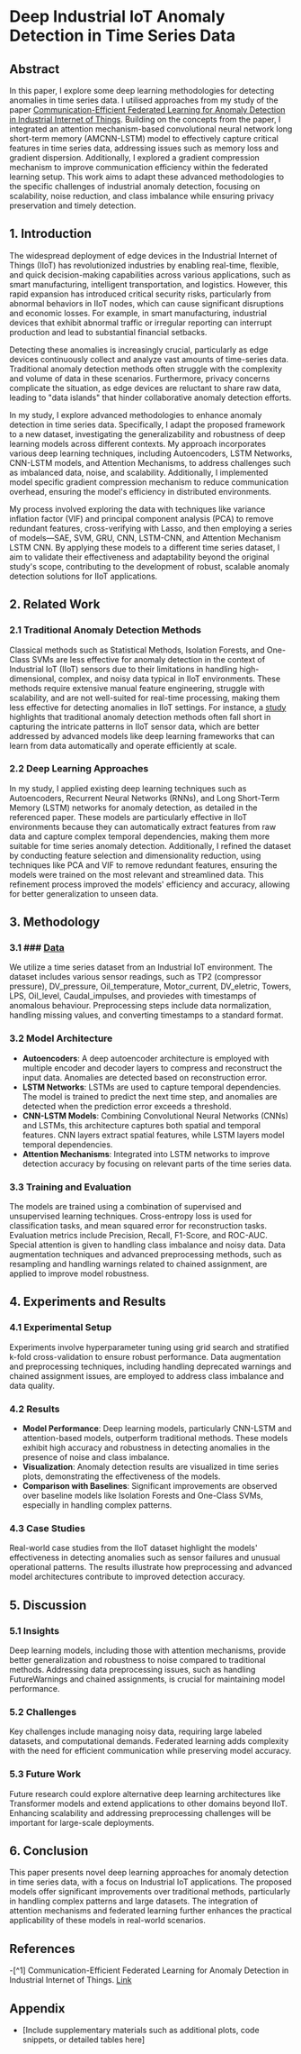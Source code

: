 # Deep Industrial IoT Anomaly Detection in Time Series Data 

## Abstract
In this paper, I explore some deep learning methodologies for detecting anomalies in time series data. I utilised approaches from my study of the paper [Communication-Efficient Federated Learning for Anomaly Detection in Industrial Internet of Things](https://ieeexplore.ieee.org/document/9348249). Building on the concepts from the paper, I integrated an attention mechanism-based convolutional neural network long short-term memory (AMCNN-LSTM) model to effectively capture critical features in time series data, addressing issues such as memory loss and gradient dispersion. Additionally, I explored a gradient compression mechanism to improve communication efficiency within the federated learning setup. This work aims to adapt these advanced methodologies to the specific challenges of industrial anomaly detection, focusing on scalability, noise reduction, and class imbalance while ensuring privacy preservation and timely detection.

## 1. Introduction

The widespread deployment of edge devices in the Industrial Internet of Things (IIoT) has revolutionized industries by enabling real-time, flexible, and quick decision-making capabilities across various applications, such as smart manufacturing, intelligent transportation, and logistics. However, this rapid expansion has introduced critical security risks, particularly from abnormal behaviors in IIoT nodes, which can cause significant disruptions and economic losses. For example, in smart manufacturing, industrial devices that exhibit abnormal traffic or irregular reporting can interrupt production and lead to substantial financial setbacks.

Detecting these anomalies is increasingly crucial, particularly as edge devices continuously collect and analyze vast amounts of time-series data. Traditional anomaly detection methods often struggle with the complexity and volume of data in these scenarios. Furthermore, privacy concerns complicate the situation, as edge devices are reluctant to share raw data, leading to "data islands" that hinder collaborative anomaly detection efforts.


In my study, I explore advanced methodologies to enhance anomaly detection in time series data. Specifically, I adapt the proposed framework to a new dataset, investigating the generalizability and robustness of deep learning models across different contexts. My approach incorporates various deep learning techniques, including Autoencoders, LSTM Networks, CNN-LSTM models, and Attention Mechanisms, to address challenges such as imbalanced data, noise, and scalability. Additionally, I implemented model specific gradient compression mechanism to reduce communication overhead, ensuring the model's efficiency in distributed environments. 

My process involved exploring the data with techniques like variance inflation factor (VIF) and principal component analysis (PCA) to remove redundant features, cross-verifying with Lasso, and then employing a series of models—SAE, SVM, GRU, CNN, LSTM-CNN, and Attention Mechanism LSTM CNN. By applying these models to a different time series dataset, I aim to validate their effectiveness and adaptability beyond the original study's scope, contributing to the development of robust, scalable anomaly detection solutions for IIoT applications.

## 2. Related Work
### 2.1 Traditional Anomaly Detection Methods
Classical methods such as Statistical Methods, Isolation Forests, and One-Class SVMs are less effective for anomaly detection in the context of Industrial IoT (IIoT) sensors due to their limitations in handling high-dimensional, complex, and noisy data typical in IIoT environments. These methods require extensive manual feature engineering, struggle with scalability, and are not well-suited for real-time processing, making them less effective for detecting anomalies in IIoT settings. For instance, a [study](https://link.springer.com/article/10.1007/s40745-021-00362-9) highlights that traditional anomaly detection methods often fall short in capturing the intricate patterns in IIoT sensor data, which are better addressed by advanced models like deep learning frameworks that can learn from data automatically and operate efficiently at scale​.

### 2.2 Deep Learning Approaches
In my study, I applied existing deep learning techniques such as Autoencoders, Recurrent Neural Networks (RNNs), and Long Short-Term Memory (LSTM) networks for anomaly detection, as detailed in the referenced paper. These models are particularly effective in IIoT environments because they can automatically extract features from raw data and capture complex temporal dependencies, making them more suitable for time series anomaly detection. Additionally, I refined the dataset by conducting feature selection and dimensionality reduction, using techniques like PCA and VIF to remove redundant features, ensuring the models were trained on the most relevant and streamlined data. This refinement process improved the models' efficiency and accuracy, allowing for better generalization to unseen data.

## 3. Methodology

### 3.1 ### <a href="https://archive.ics.uci.edu/dataset/791/metropt+3+dataset" target="_blank">Data</a>
We utilize a time series dataset from an Industrial IoT environment. The dataset includes various sensor readings, such as TP2 (compressor pressure), DV_pressure, Oil_temperature, Motor_current, DV_eletric, Towers, LPS, Oil_level, Caudal_impulses, and proviedes with timestamps of anomalous behaviour. Preprocessing steps include data normalization, handling missing values, and converting timestamps to a standard format.

### 3.2 Model Architecture
- **Autoencoders**: A deep autoencoder architecture is employed with multiple encoder and decoder layers to compress and reconstruct the input data. Anomalies are detected based on reconstruction error.
- **LSTM Networks**: LSTMs are used to capture temporal dependencies. The model is trained to predict the next time step, and anomalies are detected when the prediction error exceeds a threshold.
- **CNN-LSTM Models**: Combining Convolutional Neural Networks (CNNs) and LSTMs, this architecture captures both spatial and temporal features. CNN layers extract spatial features, while LSTM layers model temporal dependencies.
- **Attention Mechanisms**: Integrated into LSTM networks to improve detection accuracy by focusing on relevant parts of the time series data.

### 3.3 Training and Evaluation
The models are trained using a combination of supervised and unsupervised learning techniques. Cross-entropy loss is used for classification tasks, and mean squared error for reconstruction tasks. Evaluation metrics include Precision, Recall, F1-Score, and ROC-AUC. Special attention is given to handling class imbalance and noisy data. Data augmentation techniques and advanced preprocessing methods, such as resampling and handling warnings related to chained assignment, are applied to improve model robustness.

## 4. Experiments and Results

### 4.1 Experimental Setup
Experiments involve hyperparameter tuning using grid search and stratified k-fold cross-validation to ensure robust performance. Data augmentation and preprocessing techniques, including handling deprecated warnings and chained assignment issues, are employed to address class imbalance and data quality.

### 4.2 Results
- **Model Performance**: Deep learning models, particularly CNN-LSTM and attention-based models, outperform traditional methods. These models exhibit high accuracy and robustness in detecting anomalies in the presence of noise and class imbalance.
- **Visualization**: Anomaly detection results are visualized in time series plots, demonstrating the effectiveness of the models.
- **Comparison with Baselines**: Significant improvements are observed over baseline models like Isolation Forests and One-Class SVMs, especially in handling complex patterns.

### 4.3 Case Studies
Real-world case studies from the IIoT dataset highlight the models' effectiveness in detecting anomalies such as sensor failures and unusual operational patterns. The results illustrate how preprocessing and advanced model architectures contribute to improved detection accuracy.

## 5. Discussion

### 5.1 Insights
Deep learning models, including those with attention mechanisms, provide better generalization and robustness to noise compared to traditional methods. Addressing data preprocessing issues, such as handling FutureWarnings and chained assignments, is crucial for maintaining model performance.

### 5.2 Challenges
Key challenges include managing noisy data, requiring large labeled datasets, and computational demands. Federated learning adds complexity with the need for efficient communication while preserving model accuracy.

### 5.3 Future Work
Future research could explore alternative deep learning architectures like Transformer models and extend applications to other domains beyond IIoT. Enhancing scalability and addressing preprocessing challenges will be important for large-scale deployments.

## 6. Conclusion
This paper presents novel deep learning approaches for anomaly detection in time series data, with a focus on Industrial IoT applications. The proposed models offer significant improvements over traditional methods, particularly in handling complex patterns and large datasets. The integration of attention mechanisms and federated learning further enhances the practical applicability of these models in real-world scenarios.

## References
-[^1] Communication-Efficient Federated Learning for Anomaly Detection in Industrial Internet of Things. [Link](https://ieeexplore.ieee.org/document/9348249)


## Appendix
- [Include supplementary materials such as additional plots, code snippets, or detailed tables here]
